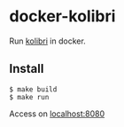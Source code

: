 # docker-kolibri

Run [kolibri](https://learningequality.org/kolibri) in docker.

## Install

```shell
$ make build
$ make run
```

Access on [localhost:8080](http://localhost:8080)

